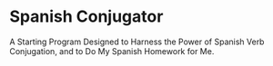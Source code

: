# Spanish Conjugator
A Starting Program Designed to Harness the Power of Spanish Verb Conjugation, and to Do My Spanish Homework for Me.